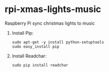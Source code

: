 rpi-xmas-lights-music
=====================

Raspberry Pi sync christmas lights to music

1. Install Pip:
        
       sudo apt-get -y install python-setuptools
       sudo easy_install pip

2. Install Readchar:

       sudo pip install readchar
       
